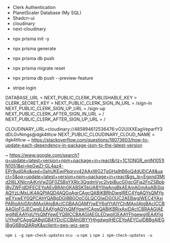 - Clerk Authentication
- PlanetScaler Database (My SQL)
- Shadcn-ui
- cloudinary
- next-cloudinary

* npx prisma init -y
* npx prisma generate
* npx prisma db push
* npx prisma migrate reset
* npx prisma db push --preview-feature

* stripe login

DATABASE_URL =
NEXT_PUBLIC_CLERK_PUBLISHABLE_KEY = 
CLERK_SECRET_KEY = 
NEXT_PUBLIC_CLERK_SIGN_IN_URL = /sign-in
NEXT_PUBLIC_CLERK_SIGN_UP_URL = /sign-up
NEXT_PUBLIC_CLERK_AFTER_SIGN_IN_URL = /
NEXT_PUBLIC_CLERK_AFTER_SIGN_UP_URL = /

CLOUDINARY_URL=cloudinary://485894612536476:vO2UIXXEagVeparfY3dDLGvNmgs@dgk4tltcw
NEXT_PUBLIC_CLOUDINARY_CLOUD_NAME = dgk4tltcw
~ https://stackoverflow.com/questions/16073603/how-to-update-each-dependency-in-package-json-to-the-latest-version

~ https://www.google.com/search?q=update+latest+version+npm+package+in+react&rlz=1C1ONGR_enIN1051IN1051&ei=keGwZI-GL4az4-EPr9ud0Ao&ved=0ahUKEwjPkqrvv42AAxWG2TgGHa9tB6oQ4dUDCA8&uact=5&oq=update+latest+version+npm+package+in+react&gs_lp=Egxnd3Mtd2l6LXNlcnAiKnVwZGF0ZSBsYXRlc3QgdmVyc2lvbiBucG0gcGFja2FnZSBpbiByZWFjdDIFECEYoAEyBRAhGKABSK5bUABYlllwAngBkAEAmAGmAqABiSiqAQYzLjMxLjK4AQPIAQD4AQGoAgrCAgcQABiKBRhDwgIREC4YgAQYsQMYgwEYxwEY0QPCAhYQABgDGI8BGOoCGLQCGIwDGOUC2AEBwgIWEC4YAxiPARjqAhi0AhiMAxjlAtgBAcICGBAAGAMYjwEY6gIYtAIYChiMAxjlAtgBAcICCBAAGIoFGJECwgILEAAYgAQYsQMYgwHCAgsQABiKBRixAxiDAcICBRAAGIAEwgINEAAYigUYsQMYgwEYQ8ICCBAAGIAEGLEDwgIGEAAYFhgewgIIEAAYigUYhgPCAggQABgIGB4YDcICCBAhGBYYHhgdwgIHECEYoAEYCuIDBBgAIEGIBgG6BgQIARgK&sclient=gws-wiz-serp

`npm i -g npm-check-updates`
`ncu -u`
`npm i`
`npm i npm-check-updates -u`
